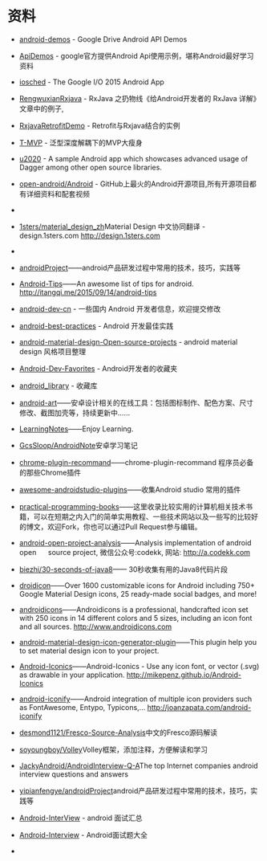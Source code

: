 # 资料
 * [android-demos](https://github.com/googledrive/android-demos) - Google Drive Android API Demos
 * [ApiDemos](https://github.com/THEONE10211024/ApiDemos) - google官方提供Android Api使用示例，堪称Android最好学习资料
 * [iosched](https://github.com/google/iosched) - The Google I/O 2015 Android App
 * [RengwuxianRxjava](https://github.com/androidmalin/RengwuxianRxjava) - RxJava 之扔物线《给Android开发者的 RxJava 详解》文章中的例子,
 * [RxjavaRetrofitDemo](https://github.com/tough1985/RxjavaRetrofitDemo) - Retrofit与Rxjava结合的实例
 * [T-MVP](https://github.com/north2014/T-MVP) - 泛型深度解耦下的MVP大瘦身 
 * [u2020](https://github.com/JakeWharton/u2020) - A sample Android app which showcases advanced usage of Dagger among other open source libraries. 
 * [open-android/Android](https://github.com/open-android/Android) - GitHub上最火的Android开源项目,所有开源项目都有详细资料和配套视频
 *
 * [1sters/material_design_zh](https://github.com/1sters/material_design_zh)Material Design 中文协同翻译 - design.1sters.com http://design.1sters.com
 *
 * [androidProject](https://github.com/yipianfengye/androidProject)——android产品研发过程中常用的技术，技巧，实践等
 * [Android-Tips](https://github.com/tangqi92/Android-Tips)——An awesome list of tips for android. http://itangqi.me/2015/09/14/android-tips
 * [android-dev-cn](https://github.com/android-cn/android-dev-cn) - 一些国内 Android 开发者信息，欢迎提交修改
 * [android-best-practices](https://github.com/futurice/android-best-practices/blob/master/translations/Chinese/README.cn.md) - Android 开发最佳实践
 * [android-material-design-Open-source-projects](https://github.com/soyoungboy/android-material-design-Open-source-projects) - android material design 风格项目整理
 * [Android-Dev-Favorites](https://github.com/ruijun/Android-Dev-Favorites) - Android开发者的收藏夹
 * [android_library](https://github.com/codedavid/android_library) - 收藏库
 * [android-art](https://github.com/hwding/android-art)——安卓设计相关的在线工具：包括图标制作、配色方案、尺寸修改、截图加壳等，持续更新中……
 * [LearningNotes](https://github.com/GeniusVJR/LearningNotes)——Enjoy Learning.
 * [GcsSloop/AndroidNote](https://github.com/GcsSloop/AndroidNote)安卓学习笔记
 * [chrome-plugin-recommand](https://github.com/jiang111/chrome-plugin-recommand)——chrome-plugin-recommand 程序员必备的那些Chrome插件
 * [awesome-androidstudio-plugins](https://github.com/jiang111/awesome-androidstudio-plugins)——收集Android studio 常用的插件
 * [practical-programming-books](https://github.com/EZLippi/practical-programming-books)——这里收录比较实用的计算机相关技术书籍，可以在短期之内入门的简单实用教程、一些技术网站以及一些写的比较好的博文，欢迎Fork，你也可以通过Pull Request参与编辑。
 * [android-open-project-analysis](https://github.com/android-cn/android-open-project-analysis)——Analysis implementation of android open      source project, 微信公众号:codekk, 网站: http://a.codekk.com
 * [biezhi/30-seconds-of-java8](https://github.com/biezhi/30-seconds-of-java8#%E7%9B%AE%E5%BD%95)—— 30秒收集有用的Java8代码片段
 
 
 * [droidicon](https://github.com/theDazzler/droidicon)——Over 1600 customizable icons for Android including 750+ Google Material Design icons, 25 ready-made social badges, and more!
 * [androidicons](https://github.com/opoloo/androidicons)——Androidicons is a professional, handcrafted icon set with 250 icons in 14 different colors and 5 sizes, including an icon font and all sources. http://www.androidicons.com
 * [android-material-design-icon-generator-plugin](https://github.com/konifar/android-material-design-icon-generator-plugin)——This plugin help you to set material design icon to your project.
 * [Android-Iconics](https://github.com/mikepenz/Android-Iconics)——Android-Iconics - Use any icon font, or vector (.svg) as drawable in your application. http://mikepenz.github.io/Android-Iconics
 * [android-iconify](https://github.com/JoanZapata/android-iconify)——Android integration of multiple icon providers such as FontAwesome, Entypo, Typicons,... http://joanzapata.com/android-iconify
 
 * [desmond1121/Fresco-Source-Analysis](https://github.com/desmond1121/Fresco-Source-Analysis)中文的Fresco源码解读
 * [soyoungboy/Volley](https://github.com/soyoungboy/Volley)Volley框架，添加注释，方便解读和学习
 * [JackyAndroid/AndroidInterview-Q-A](https://github.com/JackyAndroid/AndroidInterview-Q-A)The top Internet companies android interview questions and answers
 * [yipianfengye/androidProject](https://github.com/yipianfengye/androidProject)android产品研发过程中常用的技术，技巧，实践等
 
 
 * [Android-InterView](https://github.com/paceboy/Android-InterView) - android 面试汇总
 * [Android-Interview](https://github.com/solaris0403/Android-Interview) - Android面试题大全
 * 
